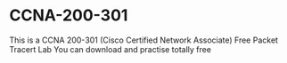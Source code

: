 # CCNA-200-301
This is a CCNA 200-301 (Cisco Certified Network Associate) Free Packet Tracert Lab
You can download and practise totally free
